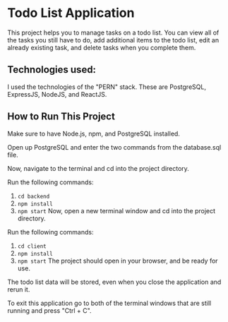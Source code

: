 # Todo List Application

This project helps you to manage tasks on a todo list. You can view all of the tasks you still have to do, add additional items to the todo list, edit an already existing task, and delete tasks when you complete them.

## Technologies used:

I used the technologies of the "PERN" stack. These are PostgreSQL, ExpressJS, NodeJS, and ReactJS.

## How to Run This Project

Make sure to have Node.js, npm, and PostgreSQL installed.

Open up PostgreSQL and enter the two commands from the database.sql file.

Now, navigate to the terminal and cd into the project directory.

Run the following commands:

1) ```cd backend```
2) ```npm install```
3) ```npm start```
Now, open a new terminal window and cd into the project directory.

Run the following commands:

1) ```cd client```
2) ```npm install```
3) ```npm start```
The project should open in your browser, and be ready for use.

The todo list data will be stored, even when you close the application and rerun it.

To exit this application go to both of the terminal windows that are still running and press "Ctrl + C".